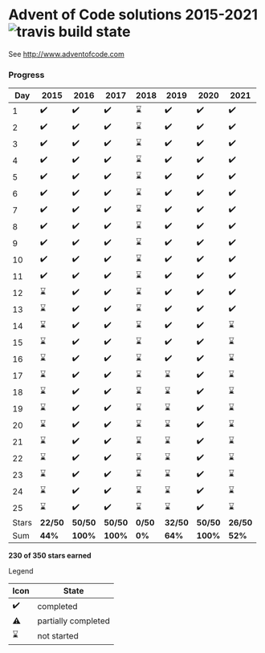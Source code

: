 # Advent of Code solutions 2015-2021 ![travis build state](https://travis-ci.org/chrlembeck/aoc2017.svg?branch=master)

See http://www.adventofcode.com

### Progress

Day   | 2015                | 2016                | 2017                | 2018                | 2019               | 2020               | 2021
----- | ------------------- | ------------------- | ------------------- | ------------------- | ------------------ | ------------------ | ------------------ 
  1   | :heavy_check_mark:  | :heavy_check_mark:  | :heavy_check_mark:  | :hourglass:         | :heavy_check_mark: | :heavy_check_mark: | :heavy_check_mark:
  2   | :heavy_check_mark:  | :heavy_check_mark:  | :heavy_check_mark:  | :hourglass:         | :heavy_check_mark: | :heavy_check_mark: | :heavy_check_mark:
  3   | :heavy_check_mark:  | :heavy_check_mark:  | :heavy_check_mark:  | :hourglass:         | :heavy_check_mark: | :heavy_check_mark: | :heavy_check_mark:
  4   | :heavy_check_mark:  | :heavy_check_mark:  | :heavy_check_mark:  | :hourglass:         | :heavy_check_mark: | :heavy_check_mark: | :heavy_check_mark:
  5   | :heavy_check_mark:  | :heavy_check_mark:  | :heavy_check_mark:  | :hourglass:         | :heavy_check_mark: | :heavy_check_mark: | :heavy_check_mark:
  6   | :heavy_check_mark:  | :heavy_check_mark:  | :heavy_check_mark:  | :hourglass:         | :heavy_check_mark: | :heavy_check_mark: | :heavy_check_mark:
  7   | :heavy_check_mark:  | :heavy_check_mark:  | :heavy_check_mark:  | :hourglass:         | :heavy_check_mark: | :heavy_check_mark: | :heavy_check_mark:
  8   | :heavy_check_mark:  | :heavy_check_mark:  | :heavy_check_mark:  | :hourglass:         | :heavy_check_mark: | :heavy_check_mark: | :heavy_check_mark:
  9   | :heavy_check_mark:  | :heavy_check_mark:  | :heavy_check_mark:  | :hourglass:         | :heavy_check_mark: | :heavy_check_mark: | :heavy_check_mark:
  10  | :heavy_check_mark:  | :heavy_check_mark:  | :heavy_check_mark:  | :hourglass:         | :heavy_check_mark: | :heavy_check_mark: | :heavy_check_mark:
  11  | :heavy_check_mark:  | :heavy_check_mark:  | :heavy_check_mark:  | :hourglass:         | :heavy_check_mark: | :heavy_check_mark: | :heavy_check_mark:
  12  | :hourglass:         | :heavy_check_mark:  | :heavy_check_mark:  | :hourglass:         | :heavy_check_mark: | :heavy_check_mark: | :heavy_check_mark:
  13  | :hourglass:         | :heavy_check_mark:  | :heavy_check_mark:  | :hourglass:         | :heavy_check_mark: | :heavy_check_mark: | :heavy_check_mark:
  14  | :hourglass:         | :heavy_check_mark:  | :heavy_check_mark:  | :hourglass:         | :heavy_check_mark: | :heavy_check_mark: | :hourglass:
  15  | :hourglass:         | :heavy_check_mark:  | :heavy_check_mark:  | :hourglass:         | :heavy_check_mark: | :heavy_check_mark: | :hourglass:
  16  | :hourglass:         | :heavy_check_mark:  | :heavy_check_mark:  | :hourglass:         | :heavy_check_mark: | :heavy_check_mark: | :hourglass:
  17  | :hourglass:         | :heavy_check_mark:  | :heavy_check_mark:  | :hourglass:         | :hourglass:        | :heavy_check_mark: | :hourglass:
  18  | :hourglass:         | :heavy_check_mark:  | :heavy_check_mark:  | :hourglass:         | :hourglass:        | :heavy_check_mark: | :hourglass:
  19  | :hourglass:         | :heavy_check_mark:  | :heavy_check_mark:  | :hourglass:         | :hourglass:        | :heavy_check_mark: | :hourglass:
  20  | :hourglass:         | :heavy_check_mark:  | :heavy_check_mark:  | :hourglass:         | :hourglass:        | :heavy_check_mark: | :hourglass:
  21  | :hourglass:         | :heavy_check_mark:  | :heavy_check_mark:  | :hourglass:         | :hourglass:        | :heavy_check_mark: | :hourglass:
  22  | :hourglass:         | :heavy_check_mark:  | :heavy_check_mark:  | :hourglass:         | :hourglass:        | :heavy_check_mark: | :hourglass:
  23  | :hourglass:         | :heavy_check_mark:  | :heavy_check_mark:  | :hourglass:         | :hourglass:        | :heavy_check_mark: | :hourglass:
  24  | :hourglass:         | :heavy_check_mark:  | :heavy_check_mark:  | :hourglass:         | :hourglass:        | :heavy_check_mark: | :hourglass:
  25  | :hourglass:         | :heavy_check_mark:  | :heavy_check_mark:  | :hourglass:         | :hourglass:        | :heavy_check_mark: | :hourglass:
Stars | **22/50**           | **50/50**           | **50/50**           | **0/50**            | **32/50**          | **50/50**          | **26/50**
 Sum  | **44%**             | **100%**            | **100%**            | **0%**              | **64%**            | **100%**          | **52%**
 
**230 of 350 stars earned**

Legend

Icon               | State
------------------ | --------------------
:heavy_check_mark: | completed 
:warning:          | partially completed 
:hourglass:        | not started 